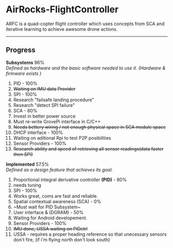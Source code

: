 AirRocks-FlightController
=========================

ARFC is a quad-copter flight controller which uses concepts from SCA and iterative learning to achieve awesome drone actions.

___________________
Progress 
-------------------
__Subsystems__  96%   
_Defined as hardware and the basic software needed to use it. (Hardware & firmware exists )_
  1. PID - 100%
2. ~~Waiting on IMU data Provider~~   
  2. SPI - 100%    
4. Research "failsafe landing procedure"
5. Research "detect SPI failure"
  3. SCA - 80%    
4. Invest in better power source   
5. Must re-write GrovePi interface in C/C++
5. ~~Needs bettery wiring / not enough physical space in SCA module space~~  
  4. DHCP interface - 100%    
5. Waiting on aditional Rpi to test P2P posibilities  
  6. Sensor Providers - 100% 
6. ~~Research ability and speed of retrieving all sensor readings(data faster then SPI)~~  

__Implemented__  57.5%  
_Defined as a design feature that achieves its goal._  
  1. Proportional integral derivative controller __(PID)__ - 80%  
2. needs tuning  
  2. SPI - 100%    
3. Works great, coms are fast and reliable.   
  3. Spatial contextual awareness (SCA) - 0%  
4. ~Must wait for PID Subsystem~  
  5. User interface & (DGRAM) - 50%
6. Waiting for Android developement. 
  7. Sensor Providers - 100%
7. ~~IMU done, USSA waiting on PIDctrl~~
8. USSA - requires a proper heading reference so that unecessary sensors don't fire, (if i'm flying north don't look south)
